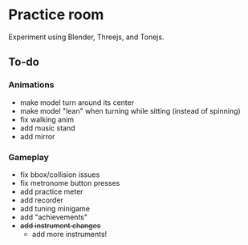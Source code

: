 # Practice room

Experiment using Blender, Threejs, and Tonejs.

## To-do

### Animations

- make model turn around its center
- make model "lean" when turning while sitting (instead of spinning)
- fix walking anim
- add music stand
- add mirror

### Gameplay

- fix bbox/collision issues
- fix metronome button presses
- add practice meter
- add recorder
- add tuning minigame
- add "achievements"
- ~~add instrument changes~~
    - add more instruments!
